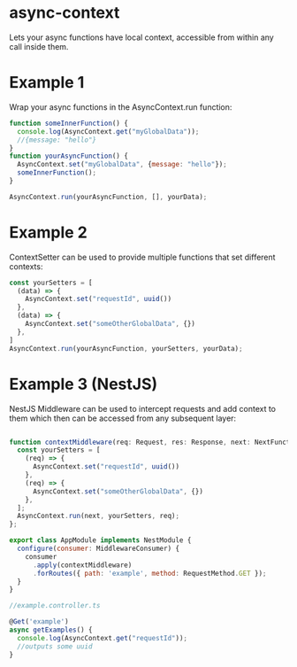 # async-context
Lets your async functions have local context, accessible from within any call inside them.

# Example 1
Wrap your async functions in the AsyncContext.run function:

```js
function someInnerFunction() {
  console.log(AsyncContext.get("myGlobalData"));
  //{message: "hello"}
}
function yourAsyncFunction() {
  AsyncContext.set("myGlobalData", {message: "hello"});
  someInnerFunction();
}

AsyncContext.run(yourAsyncFunction, [], yourData);
```

# Example 2
ContextSetter can be used to provide multiple functions that set different contexts:

```js
const yourSetters = [
  (data) => {
    AsyncContext.set("requestId", uuid())
  },
  (data) => {
    AsyncContext.set("someOtherGlobalData", {})
  },
]
AsyncContext.run(yourAsyncFunction, yourSetters, yourData);
```

# Example 3 (NestJS)
NestJS Middleware can be used to intercept requests and add context to them which then can be accessed from any subsequent layer:

```js

function contextMiddleware(req: Request, res: Response, next: NextFunction) {
  const yourSetters = [
    (req) => {
      AsyncContext.set("requestId", uuid())
    },
    (req) => {
      AsyncContext.set("someOtherGlobalData", {})
    },
  ];
  AsyncContext.run(next, yourSetters, req);
};

export class AppModule implements NestModule {
  configure(consumer: MiddlewareConsumer) {
    consumer
      .apply(contextMiddleware)
      .forRoutes({ path: 'example', method: RequestMethod.GET });
  }
}

//example.controller.ts

@Get('example')
async getExamples() {
  console.log(AsyncContext.get("requestId"));
  //outputs some uuid
}
```

